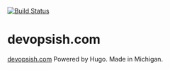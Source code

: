 [![Build Status](https://travis-ci.org/chris-short/devopsish.com.svg?branch=master)](https://travis-ci.org/chris-short/devopsish.com)

# devopsish.com
[devopsish.com](https://devopsish.com) Powered by Hugo. Made in Michigan.